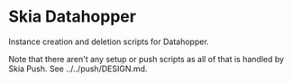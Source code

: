 Skia Datahopper
===============

Instance creation and deletion scripts for Datahopper.

Note that there aren't any setup or push scripts as all of that is handled by
Skia Push. See ../../push/DESIGN.md.

